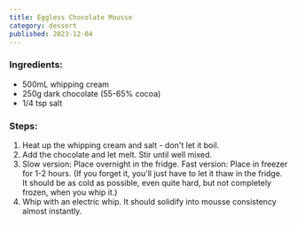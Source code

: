 ```yaml
---
title: Eggless Chocolate Mousse
category: dessert
published: 2023-12-04
---
```


### Ingredients:

- 500mL whipping cream
- 250g dark chocolate (55-65% cocoa)
- 1/4 tsp salt

### Steps:

1. Heat up the whipping cream and salt - don't let it boil.
1. Add the chocolate and let melt. Stir until well mixed.
1. Slow version: Place overnight in the fridge. Fast version: Place in freezer for 1-2 hours. (If you forget it, you'll just have to let it thaw in the fridge. It should be as cold as possible, even quite hard, but not completely frozen, when you whip it.)
1. Whip with an electric whip. It should solidify into mousse consistency almost instantly.
